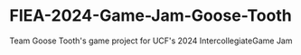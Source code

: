 # FIEA-2024-Game-Jam-Goose-Tooth
Team Goose Tooth's game project for UCF's 2024 IntercollegiateGame Jam
